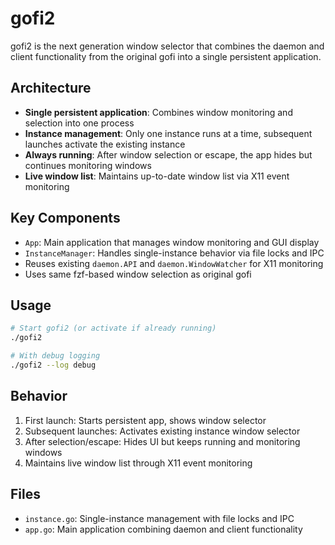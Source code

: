 # gofi2

gofi2 is the next generation window selector that combines the daemon and client functionality from the original gofi into a single persistent application.

## Architecture

- **Single persistent application**: Combines window monitoring and selection into one process
- **Instance management**: Only one instance runs at a time, subsequent launches activate the existing instance
- **Always running**: After window selection or escape, the app hides but continues monitoring windows
- **Live window list**: Maintains up-to-date window list via X11 event monitoring

## Key Components

- `App`: Main application that manages window monitoring and GUI display
- `InstanceManager`: Handles single-instance behavior via file locks and IPC
- Reuses existing `daemon.API` and `daemon.WindowWatcher` for X11 monitoring
- Uses same fzf-based window selection as original gofi

## Usage

```bash
# Start gofi2 (or activate if already running)
./gofi2

# With debug logging
./gofi2 --log debug
```

## Behavior

1. First launch: Starts persistent app, shows window selector
2. Subsequent launches: Activates existing instance window selector
3. After selection/escape: Hides UI but keeps running and monitoring windows
4. Maintains live window list through X11 event monitoring

## Files

- `instance.go`: Single-instance management with file locks and IPC
- `app.go`: Main application combining daemon and client functionality 